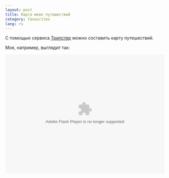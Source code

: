 ```yaml
---
layout: post
title: Карта моих путешествий 
category: favourites
lang: ru
---
```


С помощью сервиса [Трипстер](http://tripster.ru) можно составить карту путешествий. 

Моя, например, выглядит так:

<div align="center" style="width: 510px">
<object width="510" height="380">
<param name="wmode" value="window" />
<param name="allowScriptAccess" value="always" />
<param name="movie" value="http://tripster.ru/static/widget/tripster.swf?username=schmooser" />
<embed src="http://tripster.ru/static/widget/tripster.swf?username=schmooser" type="application/x-shockwave-flash" allowscriptaccess="always" name="tripster" width="510" height="380">
</embed></object></div>
                
